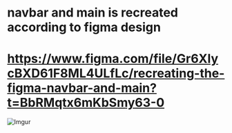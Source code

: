# navbar and main is recreated according to figma design
# https://www.figma.com/file/Gr6XlycBXD61F8ML4ULfLc/recreating-the-figma-navbar-and-main?t=BbRMqtx6mKbSmy63-0
![Imgur](https://imgur.com/W3OieeZ.png)
